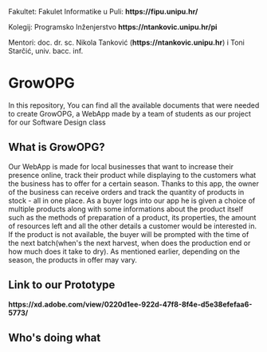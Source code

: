 <p>Fakultet: Fakulet Informatike u Puli: <b>https://fipu.unipu.hr/</b></p>
<p>Kolegij: Programsko Inženjerstvo  <b>https://ntankovic.unipu.hr/pi</b></p>
<p>Mentori: doc. dr. sc. Nikola Tanković (<b>https://ntankovic.unipu.hr</b>) i Toni Starčić, univ. bacc. inf.</p>

# GrowOPG
In this repository, You can find all the available documents that were needed to create GrowOPG, a WebApp made by a team of students as our project for our Software Design class


<h2>What is GrowOPG?</h2>
Our WebApp is made for local businesses that want to increase their presence online, track their product while displaying to the customers what the business has to offer for a certain season. Thanks to  this app, the owner of the business can receive orders and track the quantity of products in stock - all in one place. As a buyer logs into our app he is given a choice of multiple products along with some informations about the product itself such as the methods of preparation of a product, its properties, the amount of resources left and all the other details a customer would be interested in. If the product is not available, the buyer will be prompted with the time of the next batch(when's the next harvest, when does the  production end or how much does it take to dry). As mentioned earlier, depending on the season, the products in offer may vary.

<h2>Link to our Prototype</h2>
<b>https://xd.adobe.com/view/0220d1ee-922d-47f8-8f4e-d5e38efefaa6-5773/</b>

<h2>Who's doing what</h2>
